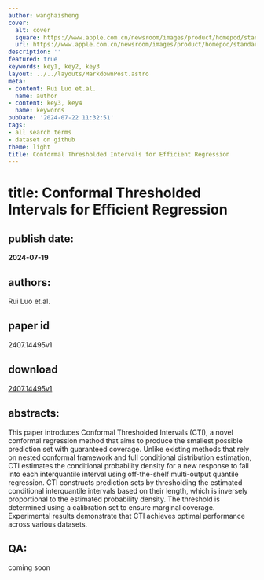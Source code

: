 ```yaml
---
author: wanghaisheng
cover:
  alt: cover
  square: https://www.apple.com.cn/newsroom/images/product/homepod/standard/Apple-HomePod-hero-230118_big.jpg.large_2x.jpg
  url: https://www.apple.com.cn/newsroom/images/product/homepod/standard/Apple-HomePod-hero-230118_big.jpg.large_2x.jpg
description: ''
featured: true
keywords: key1, key2, key3
layout: ../../layouts/MarkdownPost.astro
meta:
- content: Rui Luo et.al.
  name: author
- content: key3, key4
  name: keywords
pubDate: '2024-07-22 11:32:51'
tags:
- all search terms
- dataset on github
theme: light
title: Conformal Thresholded Intervals for Efficient Regression
---
```


# title: Conformal Thresholded Intervals for Efficient Regression 
## publish date: 
**2024-07-19** 
## authors: 
  Rui Luo et.al. 
## paper id
2407.14495v1
## download
[2407.14495v1](http://arxiv.org/abs/2407.14495v1)
## abstracts:
This paper introduces Conformal Thresholded Intervals (CTI), a novel conformal regression method that aims to produce the smallest possible prediction set with guaranteed coverage. Unlike existing methods that rely on nested conformal framework and full conditional distribution estimation, CTI estimates the conditional probability density for a new response to fall into each interquantile interval using off-the-shelf multi-output quantile regression. CTI constructs prediction sets by thresholding the estimated conditional interquantile intervals based on their length, which is inversely proportional to the estimated probability density. The threshold is determined using a calibration set to ensure marginal coverage. Experimental results demonstrate that CTI achieves optimal performance across various datasets.
## QA:
coming soon
